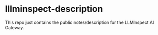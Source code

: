 # lllminspect-description
This repo just contains the public notes/description for the LLMInspect AI Gateway.
